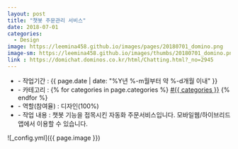 ```yaml
---
layout: post
title: "챗봇 주문관리 서비스"
date: 2018-07-01
categories:
  - Design
image: https://leemina458.github.io/images/pages/20180701_domino.png
image-sm: https://leemina458.github.io/images/thumbs/20180701_domino.png
link : https://domichat.dominos.co.kr/html/Chatting.html?_no=2945
---
```


<ul class="inform">
	<li class="preview__date" itemprop="datePublished" datetime="{{ page.date | date_to_xmlschema }}">- 작업기간 : {{ page.date | date: "%Y년 %-m월부터 약 %-d개월 이내" }}</li>
	<li class="preview__category" itemprop="catetory">- 카테고리 :
		{% for categories in page.categories %}
           <a href="/category/{{ categories }}/">#{{ categories }}</a>     
      	{% endfor %}</li>
    <li class="preview__role" itemprop="role">- 역할(참여율) : 디자인(100%)</li>
    <li class="preview__excerpt" itemprop="description">- 작업 내용 : 챗봇 기능을 접목시킨 자동화 주문서비스입니다. 모바일웹/하이브리드앱에서 이용할 수 있습니다.</li> 
</ul>

![_config.yml]({{ page.image }})
